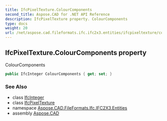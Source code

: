 ```yaml
---
title: IfcPixelTexture.ColourComponents
second_title: Aspose.CAD for .NET API Reference
description: IfcPixelTexture property. ColourComponents
type: docs
weight: 20
url: /net/aspose.cad.fileformats.ifc.ifc2x3.entities/ifcpixeltexture/colourcomponents/
---
```

## IfcPixelTexture.ColourComponents property

ColourComponents

```csharp
public IfcInteger ColourComponents { get; set; }
```

### See Also

* class [IfcInteger](../../../aspose.cad.fileformats.ifc.ifc2x3.types/ifcinteger/)
* class [IfcPixelTexture](../)
* namespace [Aspose.CAD.FileFormats.Ifc.IFC2X3.Entities](../../ifcpixeltexture/)
* assembly [Aspose.CAD](../../../)


